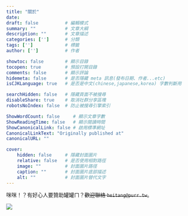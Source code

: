 ```yaml
---
title: "關於"
date: 
draft: false          # 編輯模式
summary: ""           # 文章大綱
description: ""       # 文章描述
categories: ['']      # 分類
tags: ['']            # 標籤
author: ['']          # 作者

showtoc: false        # 顯示目錄
tocopen: true         # 預設打開目錄
comments: false       # 顯示評論
hidemeta: false       # 是否隱藏 meta 訊息(發布日期、作者...etc)
isCJKLanguage: true   # 是否是中文(chinese,japanese,korea) 字數判斷用

searchHidden: false   # 隱藏頁面不被搜尋
disableShare: true    # 取消社群分享區塊
robotsNoIndex: false  # 防止被搜尋引擎索引

ShowWordCount: false     # 顯示文章字數
ShowReadingTime: false   # 顯示閱讀時間
ShowCanonicalLink: false # 啟用標準網址
CanonicalLinkText: "Originally published at"
canonicalURL: "" 

cover:
    hidden: false     # 隱藏封面圖片
    relative: false   # 是否使用相對路徑
    image: ""         # 封面圖片路径
    caption: ""       # 封面圖片底部描述
    alt: ""           # 封面圖片替代文字
---
```


咪咪！？有好心人要贊助罐罐ㄇ？~~歡迎聯絡 `heitang@purr.tw`~~。

![](https://i.imgur.com/3sM1C3s.jpg)
